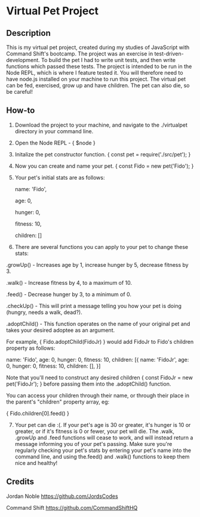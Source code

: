 # Virtual Pet Project

## Description
This is my virtual pet project, created during my studies of JavaScript with Command Shift's bootcamp. The project was an exercise in test-driven-development. To build the pet I had to write unit tests, and then write functions which passed these tests. The project is intended to be run in the Node REPL, which is where I feature tested it. You will therefore need to have node.js installed on your machine to run this project. The virtual pet can be fed, exercised, grow up and have children. The pet can also die, so be careful!

## How-to
1. Download the project to your machine, and navigate to the ./virtualpet directory in your command line.

2. Open the Node REPL - { $node }

3. Initalize the pet constructor function. { const pet = require('./src/pet'); }

4. Now you can create and name your pet. { const Fido = new pet('Fido'); }

5. Your pet's initial stats are as follows: 

    name: 'Fido',
    
    age: 0,
    
    hunger: 0,
    
    fitness: 10,
    
    children: []
    
6. There are several functions you can apply to your pet to change these stats:

 .growUp() - Increases age by 1, increase hunger by 5, decrease fitness by 3.
 	
 .walk() - Increase fitness by 4, to a maximum of 10.
 	
 .feed() - Decrease hunger by 3, to a minimum of 0.
 	
 .checkUp() - This will print a message telling you how your pet is doing (hungry, needs a walk, dead?).
 	
 .adoptChild() - This function operates on the name of your original pet and takes your desired adoptee as an argument.
 	 
 For example, { Fido.adoptChild(FidoJr) } would add FidoJr to Fido's children property as follows:
 			
 name: 'Fido',
 age: 0,
 hunger: 0,
 fitness: 10,
 children: 
      [{
       name: 'FidoJr',
       age: 0,
       hunger: 0,
       fitness: 10,
       children: [],
      }]
      			  
 Note that you'll need to construct any desired children { const FidoJr = new pet('FidoJr'); }
 before passing them into the .adoptChild() function.
 	
 You can access your children through their name, or through their place in the parent's "children" property array, eg:
 	
 { Fido.children[0].feed() }

 
7. Your pet can die :(. If your pet's age is 30 or greater, it's hunger is 10 or greater, or if it's fitness is 0 or fewer, your pet will die. 
The .walk, .growUp and .feed functions will cease to work, and will instead return a message informing you of your pet's passing.
Make sure you're regularly checking your pet's stats by entering your pet's name into the command line, and using the.feed() and .walk() functions to keep them nice and healthy!
    

## Credits

Jordan Noble
https://github.com/JordsCodes

Command Shift 
https://github.com/CommandShiftHQ


 			
			
 			
 			
 			
 			
 			
 			
 			
 			
 			
 			
 			
 			


